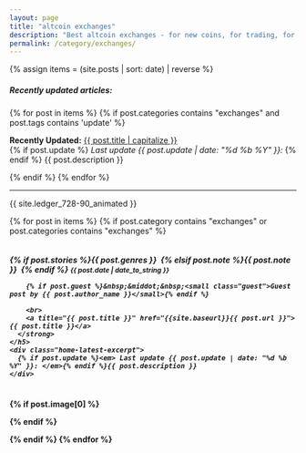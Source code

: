 ```yaml
---
layout: page
title: "altcoin exchanges"
description: "Best altcoin exchanges - for new coins, for trading, for trading bots."
permalink: /category/exchanges/
---
```


{% assign items = (site.posts | sort: date) | reverse %}

<h5><span class="tag">Recently updated articles:</span></h5>

{% for post in items  %}
{% if post.categories contains "exchanges" and post.tags contains 'update' %}

<p>
 <strong>Recently Updated:</strong> <a title="{{ post.title }}" href="{{ site.baseurl }}{{ post.url }}">{{ post.title | capitalize }}</a>
 <br>
 {% if post.update %}<em> Last update {{ post.update | date: "%d %b %Y" }}: </em>{% endif %} {{ post.description }}
</p>

{% endif %}
{% endfor %}

<hr>

<p>{{ site.ledger_728-90_animated }}</p>


{% for post in items  %}
{% if post.category contains "exchanges" or post.categories contains "exchanges" %}


<div class="row home-latest"  id="gtm-{{post.categories[0]}}">
  <div class="seven columns">
    <h5 class="post">
      <strong>
        {% if post.stories %}<span class="tag">{{ post.genres }}</span>&nbsp;
        {% elsif post.note %}<span class="tag custom-note">{{ post.note }}</span>&nbsp;
        {% endif %}
        <small>{{ post.date | date_to_string }}</small>

        {% if post.guest %}&nbsp;&middot;&nbsp;<small class="guest">Guest post by {{ post.author_name }}</small>{% endif %}

        <br>
        <a title="{{ post.title }}" href="{{site.baseurl}}{{ post.url }}">{{ post.title }}</a>
      </strong>
    </h5>
    <div class="home-latest-excerpt">
      {% if post.update %}<em> Last update {{ post.update | date: "%d %b %Y" }}: </em>{% endif %}{{ post.description }}
    </div>
  </div>
  {% if post.image[0] %}
  <div class="five columns">
    <a title="{{ post.title }}" href="{{site.baseurl}}{{ post.url }}">
      <figure class="thumb">
        <amp-img itemprop="image" src="{{ post.image[0] }}" alt="Altcoin Trading Blog"
        layout="responsive"
        data-original-width="720px" data-original-height="360px"
        width="150px" height="80px">
        </amp-img>
      </figure>
    </a>
  </div>
  {% endif %}
</div>



{% endif %}
{% endfor %}
